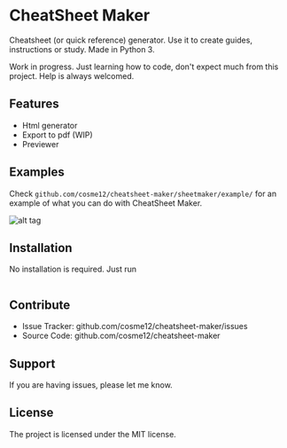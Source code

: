 CheatSheet Maker
================

Cheatsheet (or quick reference) generator. Use it to create guides, instructions or study. Made in Python 3.

Work in progress. Just learning how to code, don't expect much from this project. Help is always welcomed.


Features
--------

- Html generator
- Export to pdf (WIP)
- Previewer


Examples
--------

Check ```github.com/cosme12/cheatsheet-maker/sheetmaker/example/``` for an example of what you can do with CheatSheet Maker.

![alt tag](https://raw.githubusercontent.com/cosme12/cheatsheet-maker/develop/sheetmaker/example/example.png)


Installation
------------

No installation is required. Just run

```cheatsheet-maker/sheetmaker/sheetmaker.py
```


Contribute
----------

- Issue Tracker: github.com/cosme12/cheatsheet-maker/issues
- Source Code: github.com/cosme12/cheatsheet-maker


Support
-------

If you are having issues, please let me know.


License
-------

The project is licensed under the MIT license.

